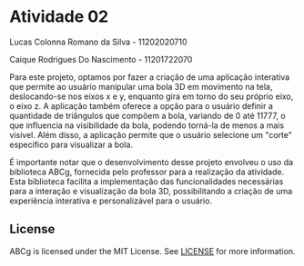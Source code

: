 # Atividade 02 
Lucas Colonna Romano da Silva - 11202020710

Caique Rodrigues Do Nascimento - 11201722070

Para este projeto, optamos por fazer a criação de uma aplicação interativa que permite ao usuário manipular uma bola 3D em movimento na tela, deslocando-se nos eixos x e y, enquanto gira em torno do seu próprio eixo, o eixo z. A aplicação também oferece a opção para o usuário definir a quantidade de triângulos que compõem a bola, variando de 0 até 11777, o que influencia na visibilidade da bola, podendo torná-la de menos a mais visível. Além disso, a aplicação permite que o usuário selecione um "corte" específico para visualizar a bola.

É importante notar que o desenvolvimento desse projeto envolveu o uso da biblioteca ABCg, fornecida pelo professor para a realização da atividade. Esta biblioteca facilita a implementação das funcionalidades necessárias para a interação e visualização da bola 3D, possibilitando a criação de uma experiência interativa e personalizável para o usuário.


## License

ABCg is licensed under the MIT License. See [LICENSE](https://github.com/hbatagelo/abcg/blob/main/LICENSE) for more information.
